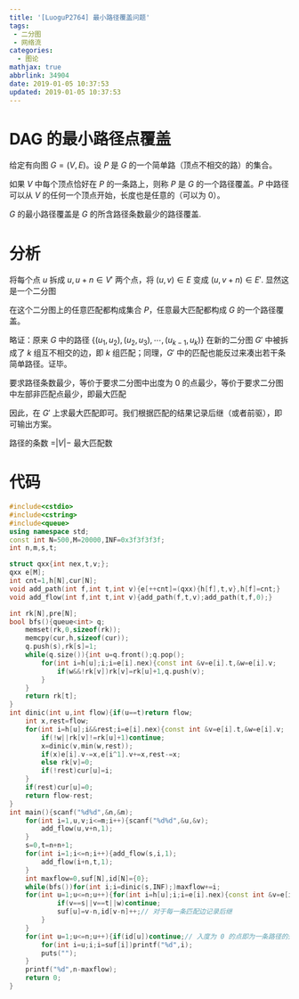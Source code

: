 ```yaml
---
title: '[LuoguP2764] 最小路径覆盖问题'
tags:
 - 二分图
 - 网络流
categories:
  - 图论
mathjax: true
abbrlink: 34904
date: 2019-01-05 10:37:53
updated: 2019-01-05 10:37:53
---
```


# DAG 的最小路径点覆盖

给定有向图 $G=(V,E)$。设 $P$ 是 $G$ 的一个简单路（顶点不相交的路）的集合。

如果 $V$ 中每个顶点恰好在 $P$ 的一条路上，则称 $P$ 是 $G$ 的一个路径覆盖。$P$ 中路径可以从 $V$ 的任何一个顶点开始，长度也是任意的（可以为 0）。

$G$ 的最小路径覆盖是 $G$ 的所含路径条数最少的路径覆盖.

<!--more-->

# 分析

将每个点 $u$ 拆成 $u,u+n\in V'$ 两个点，将 $(u,v)\in E$ 变成 $(u,v+n)\in E'$. 显然这是一个二分图

在这个二分图上的任意匹配都构成集合 $P$，任意最大匹配都构成 $G$ 的一个路径覆盖。

略证：原来 $G$ 中的路径 $\{(u_1,u_2),(u_2,u_3),\cdots,(u_{k-1},u_k)\}$ 在新的二分图 $G'$ 中被拆成了 $k$ 组互不相交的边，即 $k$ 组匹配；同理，$G'$ 中的匹配也能反过来凑出若干条简单路径。证毕。

要求路径条数最少，等价于要求二分图中出度为 0 的点最少，等价于要求二分图中左部非匹配点最少，即最大匹配

因此，在 $G'$ 上求最大匹配即可。我们根据匹配的结果记录后继（或者前驱），即可输出方案。

路径的条数 =$|V|-$ 最大匹配数

# 代码

```cpp
#include<cstdio>
#include<cstring>
#include<queue>
using namespace std;
const int N=500,M=20000,INF=0x3f3f3f3f;
int n,m,s,t;

struct qxx{int nex,t,v;};
qxx e[M];
int cnt=1,h[N],cur[N];
void add_path(int f,int t,int v){e[++cnt]=(qxx){h[f],t,v},h[f]=cnt;}
void add_flow(int f,int t,int v){add_path(f,t,v);add_path(t,f,0);}

int rk[N],pre[N];
bool bfs(){queue<int> q;
	memset(rk,0,sizeof(rk));
	memcpy(cur,h,sizeof(cur));
	q.push(s),rk[s]=1;
	while(q.size()){int u=q.front();q.pop();
		for(int i=h[u];i;i=e[i].nex){const int &v=e[i].t,&w=e[i].v;
			if(w&&!rk[v])rk[v]=rk[u]+1,q.push(v);
		}
	}
	return rk[t];
}
int dinic(int u,int flow){if(u==t)return flow;
	int x,rest=flow;
	for(int i=h[u];i&&rest;i=e[i].nex){const int &v=e[i].t,&w=e[i].v;
		if(!w||rk[v]!=rk[u]+1)continue;
		x=dinic(v,min(w,rest));
		if(x)e[i].v-=x,e[i^1].v+=x,rest-=x;
		else rk[v]=0;
		if(!rest)cur[u]=i;
	}
	if(rest)cur[u]=0;
	return flow-rest;
}
int main(){scanf("%d%d",&n,&m);
	for(int i=1,u,v;i<=m;i++){scanf("%d%d",&u,&v);
		add_flow(u,v+n,1);
	}
	s=0,t=n+n+1;
	for(int i=1;i<=n;i++){add_flow(s,i,1);
		add_flow(i+n,t,1);
	}
	int maxflow=0,suf[N],id[N]={0};
	while(bfs())for(int i;i=dinic(s,INF);)maxflow+=i;
	for(int u=1;u<=n;u++){for(int i=h[u];i;i=e[i].nex){const int &v=e[i].t,&w=e[i].v;
			if(v==s||v==t||w)continue;
			suf[u]=v-n,id[v-n]++;// 对于每一条匹配边记录后继
		}
	}
	for(int u=1;u<=n;u++){if(id[u])continue;// 入度为 0 的点即为一条路径的开头
		for(int i=u;i;i=suf[i])printf("%d",i);
		puts("");
	}
	printf("%d",n-maxflow);
	return 0;
}
```

